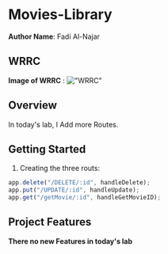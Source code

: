 # Movies-Library

**Author Name**: Fadi Al-Najar

## WRRC
**Image of WRRC** :
!["WRRC"](./image/routs.webp)

## Overview
In today's lab, I Add more Routes.

## Getting Started
<!-- What are the steps that a user must take in order to build this app on their own machine and get it running? -->
1. Creating the three routs:
```js
app.delete("/DELETE/:id", handleDelete);
app.put("/UPDATE/:id", handleUpdate);
app.get("/getMovie/:id", handleGetMovieID);
```

## Project Features
<!-- What are the features included in you app -->
**There no new Features in today's lab**